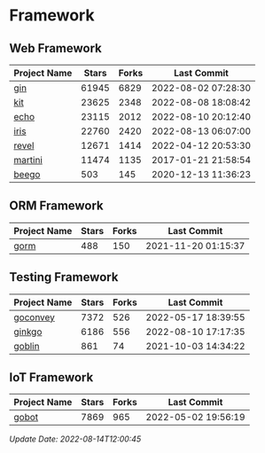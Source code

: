 # Framework

## Web Framework
| Project Name | Stars | Forks | Last Commit |
| ------------ | ----- | ----- | ----------- |
| [gin](https://github.com/gin-gonic/gin) | 61945 | 6829 | 2022-08-02 07:28:30 |
| [kit](https://github.com/go-kit/kit) | 23625 | 2348 | 2022-08-08 18:08:42 |
| [echo](https://github.com/labstack/echo) | 23115 | 2012 | 2022-08-10 20:12:40 |
| [iris](https://github.com/kataras/iris) | 22760 | 2420 | 2022-08-13 06:07:00 |
| [revel](https://github.com/revel/revel) | 12671 | 1414 | 2022-04-12 20:53:30 |
| [martini](https://github.com/go-martini/martini) | 11474 | 1135 | 2017-01-21 21:58:54 |
| [beego](https://github.com/astaxie/beego) | 503 | 145 | 2020-12-13 11:36:23 |

## ORM Framework
| Project Name | Stars | Forks | Last Commit |
| ------------ | ----- | ----- | ----------- |
| [gorm](https://github.com/jinzhu/gorm) | 488 | 150 | 2021-11-20 01:15:37 |

## Testing Framework
| Project Name | Stars | Forks | Last Commit |
| ------------ | ----- | ----- | ----------- |
| [goconvey](https://github.com/smartystreets/goconvey) | 7372 | 526 | 2022-05-17 18:39:55 |
| [ginkgo](https://github.com/onsi/ginkgo) | 6186 | 556 | 2022-08-10 17:17:35 |
| [goblin](https://github.com/franela/goblin) | 861 | 74 | 2021-10-03 14:34:22 |

## IoT Framework
| Project Name | Stars | Forks | Last Commit |
| ------------ | ----- | ----- | ----------- |
| [gobot](https://github.com/hybridgroup/gobot) | 7869 | 965 | 2022-05-02 19:56:19 |

*Update Date: 2022-08-14T12:00:45*